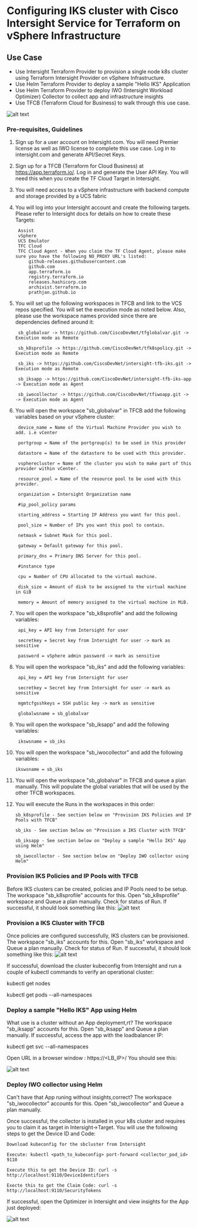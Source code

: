 # Configuring IKS cluster with Cisco Intersight Service for Terraform on vSphere Infrastructure 

## Use Case
* Use Intersight Terraform Provider to provision a single node k8s cluster using Terraform Intersight Provider on vSphere Infrastructure.
* Use Helm Terraform Provider to deploy a sample "Hello IKS" Application
* Use Helm Terraform Provider to deploy IWO (Intersight Workload Optimizer) Collector to collect app and infrastructure insights
* Use TFCB (Terraform Cloud for Business) to walk through this use case.

![alt text](https://github.com/prathjan/images/blob/main/iksnew.png?raw=true)

### Pre-requisites, Guidelines
1. Sign up for a user account on Intersight.com. You will need Premier license as well as IWO license to complete this use case. Log in to intersight.com and generate API/Secret Keys.

2. Sign up for a TFCB (Terraform for Cloud Business) at https://app.terraform.io/. Log in and generate the User API Key. You will need this when you create the TF Cloud Target in Intersight.

3. You will need access to a vSphere infrastructure with backend compute and storage provided by a UCS fabric

4. You will log into your Intersight account and create the following targets. Please refer to Intersight docs for details on how to create these Targets:

        Assist
        vSphere
        UCS Emulator
        TFC Cloud
        TFC Cloud Agent - When you claim the TF Cloud Agent, please make sure you have the following NO_PROXY URL's listed:
            github-releases.githubusercontent.com
            github.com
            app.terraform.io
            registry.terraform.io
            releases.hashicorp.com
            archivist.terraform.io
            prathjan.github.io



5. You will set up the following workspaces in TFCB and link to the VCS repos specified. You will set the execution mode as noted below. Also, please use the workspace names provided since there are dependencies defined around it:

        sb_globalvar -> https://github.com/CiscoDevNet/tfglobalvar.git -> Execution mode as Remote

        sb_k8sprofile -> https://github.com/CiscoDevNet/tfk8spolicy.git -> Execution mode as Remote

        sb_iks -> https://github.com/CiscoDevNet/intersight-tfb-iks.git -> Execution mode as Remote

        sb_iksapp -> https://github.com/CiscoDevNet/intersight-tfb-iks-app -> Execution mode as Agent

        sb_iwocollector -> https://github.com/CiscoDevNet/tfiwoapp.git -> -> Execution mode as Agent


6. You will open the workspace "sb_globalvar" in TFCB add the following variables based on your vSphere cluster:

        device_name = Name of the Virtual Machine Provider you wish to add. i.e vCenter

        portgroup = Name of the portgroup(s) to be used in this provider	

        datastore = Name of the datastore to be used with this provider.

        vspherecluster = Name of the cluster you wish to make part of this provider within vCenter.

        resource_pool = Name of the resource pool to be used with this provider.	

        organization = Intersight Organization name

        #ip_pool_policy params

        starting_address = Starting IP Address you want for this pool.

        pool_size = Number of IPs you want this pool to contain.

        netmask = Subnet Mask for this pool.

        gateway = Default gateway for this pool.

        primary_dns = Primary DNS Server for this pool.

        #instance type

        cpu = Number of CPU allocated to the virtual machine.

        disk_size = Amount of disk to be assigned to the virtual machine in GiB

        memory = Amount of memory assigned to the virtual machine in MiB.

7. You will open the workspace "sb_k8sprofile" and add the following variables:

        api_key = API key from Intersight for user

        secretkey = Secret key from Intersight for user -> mark as sensitive

        password = vSphere admin password -> mark as sensitive

8. You will open the workspace "sb_iks" and add the following variables:

        api_key = API key from Intersight for user

        secretkey = Secret key from Intersight for user -> mark as sensitive

        mgmtcfgsshkeys = SSH public key -> mark as sensitive

        globalwsname = sb_globalvar

9. You will open the workspace "sb_iksapp" and add the following variables:

        ikswsname = sb_iks

10. You will open the workspace "sb_iwocollector" and add the following variables:

        ikswsname = sb_iks

11. You will open the workspace "sb_globalvar" in TFCB and queue a plan manually. This will populate the global variables that will be used by the other TFCB workspaces.

12. You will execute the Runs in the workspaces in this order: 

        sb_k8sprofile - See section below on "Provision IKS Policies and IP Pools with TFCB"

        sb_iks - See section below on "Provision a IKS Cluster with TFCB"

        sb_iksapp - See section below on "Deploy a sample "Hello IKS" App using Helm"

        sb_iwocollector - See section below on "Deploy IWO collector using Helm"

### Provision IKS Policies and IP Pools with TFCB

Before IKS clusters can be created, policies and IP Pools need to be setup. The workspace "sb_k8sprofile" accounts for this.
Open "sb_k8sprofile" workspace and Queue a plan manually. Check for status of Run. If successful, it should look something like this:
![alt text](https://github.com/prathjan/images/blob/main/prof.png?raw=true)

### Provision a IKS Cluster with TFCB

Once policies are configured successfully, IKS clusters can be provisioned. The workspace "sb_iks" accounts for this.
Open "sb_iks" workspace and Queue a plan manually. Check for status of Run. If successful, it should look something like this:
![alt text](https://github.com/prathjan/images/blob/main/iksout.png?raw=true)

If successful, download the cluster kubeconfig from Intersight and run a couple of kubectl commands to verify an operational cluster:

kubectl get nodes

kubectl get pods --all-namespaces

### Deploy a sample "Hello IKS" App using Helm

What use is a cluster without an App deployment,rt? The workspace "sb_iksapp" accounts for this.
Open "sb_iksapp" and Queue a plan manually. 
If successful, access the app with the loadbalancer IP:

kubectl get svc --all-namespaces

Open URL in a browser window : https://<LB_IP>/
You should see this:

![alt text](https://github.com/prathjan/images/blob/main/helloiks.png?raw=true)

### Deploy IWO collector using Helm

Can't have that App runing without insights,correct? The workspace "sb_iwocollector" accounts for this.
Open "sb_iwocollector" and Queue a plan manually.

Once successful, the collector is installed in your k8s cluster and requires you to claim it as target in Intersight->Target. You will use the following steps to get the Device ID and Code:

    Download kubeconfig for the sbcluster from Intersight

    Execute: kubectl <path_to_kubeconfig> port-forward <collector_pod_id> 9110

    Execute this to get the Device ID: curl -s http://localhost:9110/DeviceIdentifiers

    Execte this to get the Claim Code: curl -s http://localhost:9110/SecurityTokens

If successful, open the Optimizer in Intersight and view insights for the App just deployed:

![alt text](https://github.com/prathjan/images/blob/main/insights.png?raw=true)
